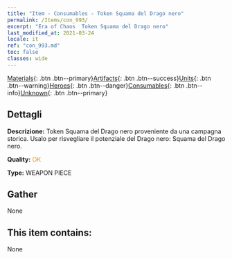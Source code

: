 ```yaml
---
title: "Item - Consumables - Token Squama del Drago nero"
permalink: /Items/con_993/
excerpt: "Era of Chaos  Token Squama del Drago nero"
last_modified_at: 2021-03-24
locale: it
ref: "con_993.md"
toc: false
classes: wide
---
```

 [Materials](/it/Items/){: .btn .btn--primary}[Artifacts](/it/Items/Artifacts/){: .btn .btn--success}[Units](/it/Items/Units/){: .btn .btn--warning}[Heroes](/it/Items/Heroes/){: .btn .btn--danger}[Consumables](/it/Items/Consumables/){: .btn .btn--info}[Unknown](/it/Items/Unknown/){: .btn .btn--primary}

## Dettagli
 **Descrizione:** Token Squama del Drago nero proveniente da una campagna storica. Usalo per risvegliare il potenziale del Drago nero: Squama del Drago nero.

 **Quality:** <span style="color: #FF8C00">OK</span>

 **Type:** WEAPON PIECE

## Gather

  None

## This item contains:

  None

